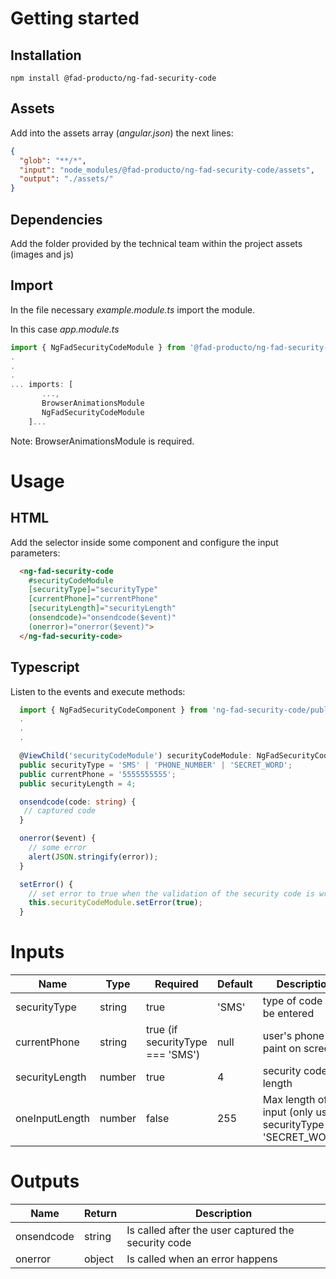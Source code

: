 # Getting started

## Installation

```
npm install @fad-producto/ng-fad-security-code
```

## Assets
Add into the assets array (*angular.json*) the next lines:
``` json
{
  "glob": "**/*",
  "input": "node_modules/@fad-producto/ng-fad-security-code/assets",
  "output": "./assets/"
}
```


## Dependencies

Add the folder provided by the technical team within the project assets (images and js)


## Import

In the file necessary *example.module.ts* import the module.

In this case  *app.module.ts*

``` ts
import { NgFadSecurityCodeModule } from '@fad-producto/ng-fad-security-code';
.
.
.
... imports: [
       ...,
       BrowserAnimationsModule 
       NgFadSecurityCodeModule
    ]...
```

Note: BrowserAnimationsModule is required.

# Usage

## HTML


Add the selector inside some component and configure the input parameters:


``` html
  <ng-fad-security-code
    #securityCodeModule
    [securityType]="securityType"
    [currentPhone]="currentPhone"
    [securityLength]="securityLength"
    (onsendcode)="onsendcode($event)"
    (onerror)="onerror($event)">
  </ng-fad-security-code>
```

## Typescript 

Listen to the events and execute methods:

``` ts
  import { NgFadSecurityCodeComponent } from 'ng-fad-security-code/public-api';
  .
  .
  .

  @ViewChild('securityCodeModule') securityCodeModule: NgFadSecurityCodeComponent;
  public securityType = 'SMS' | 'PHONE_NUMBER' | 'SECRET_WORD';
  public currentPhone = '5555555555';
  public securityLength = 4;

  onsendcode(code: string) {
   // captured code
  }

  onerror($event) {
    // some error
    alert(JSON.stringify(error));
  }

  setError() {
    // set error to true when the validation of the security code is wrong
    this.securityCodeModule.setError(true);
  }
```



# Inputs

| Name           | Type    |  Required                         | Default | Description                                                       |
| -------------- | ------- | --------------------------------- | ------- | ----------------------------------------------------------------- |
| securityType   | string  |  true                             |  'SMS'  |  type of code to be entered                                       |
| currentPhone   | string  |  true (if securityType === 'SMS') |  null   |  user's phone to paint on screen                                  |
| securityLength | number  |  true                             |  4      |  security code length                                             |
| oneInputLength | number  |  false                            |  255    |  Max length of input (only use in securityType === 'SECRET_WORD') |


# Outputs


| Name         | Return  | Description                                         |
| ------------ | ------- | --------------------------------------------------- |
| onsendcode   | string  | Is called after the user captured the security code |
| onerror      | object  | Is called when an error happens                     |
